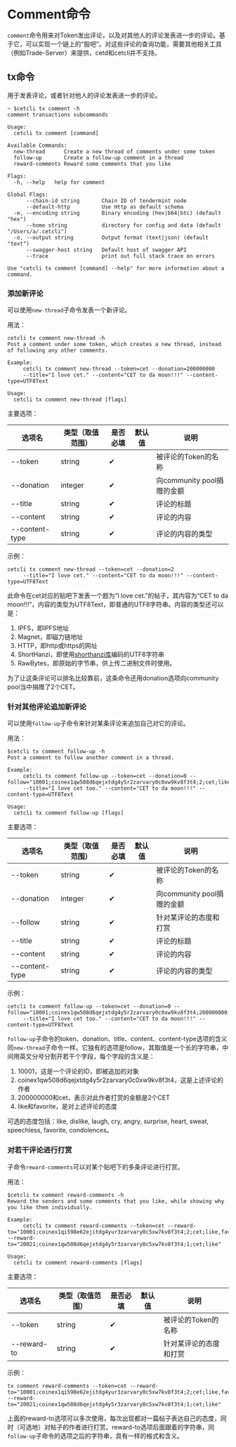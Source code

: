 # Comment命令

`comment`命令用来对Token发出评论，以及对其他人的评论发表进一步的评论。基于它，可以实现一个链上的“股吧”。对这些评论的查询功能，需要其他相关工具（例如Trade-Server）来提供，cetd和cetcli并不支持。

## tx命令

用于发表评论，或者针对他人的评论发表进一步的评论。

```
~ $cetcli tx comment -h
comment transactions subcommands

Usage:
  cetcli tx comment [command]

Available Commands:
  new-thread      Create a new thread of comments under some token
  follow-up       Create a follow-up comment in a thread
  reward-comments Reward some comments that you like

Flags:
  -h, --help   help for comment

Global Flags:
      --chain-id string       Chain ID of tendermint node
      --default-http          Use Http as default schema
  -e, --encoding string       Binary encoding (hex|b64|btc) (default "hex")
      --home string           directory for config and data (default "/Users/a/.cetcli")
  -o, --output string         Output format (text|json) (default "text")
      --swagger-host string   Default host of swagger API
      --trace                 print out full stack trace on errors

Use "cetcli tx comment [command] --help" for more information about a command.
```

### 添加新评论

可以使用`new-thread`子命令发表一个新评论。

用法：
```
cetcli tx comment new-thread -h
Post a comment under some token, which creates a new thread, instead of following any other comments.

Example: 
	 cetcli tx comment new-thread --token=cet --donation=200000000 
	 --title="I love cet." --content="CET to da moon!!!" --content-type=UTF8Text

Usage:
  cetcli tx comment new-thread [flags]
```

主要选项：

| 选项名              | 类型（取值范围） | 是否必填 | 默认值 | 说明                           |
| ------------------- | ---------------- | -------- | ------ | -------------------------------|
| --token             | string           | ✔        |        | 被评论的Token的名称            |
| --donation          | integer          | ✔        |        | 向community pool捐赠的金额     |
| --title             | string           | ✔        |        | 评论的标题                     |
| --content           | string           | ✔        |        | 评论的内容                     |
| --content-type      | string           | ✔        |        | 评论的内容的类型               |

示例：

```
cetcli tx comment new-thread --token=cet --donation=2 
	 --title="I love cet." --content="CET to da moon!!!" --content-type=UTF8Text
```

此命令在cet对应的贴吧下发表一个题为“I love cet.”的帖子，其内容为“CET to da moon!!!”，内容的类型为UTF8Text，即普通的UTF8字符串。内容的类型还可以是：
1. IPFS，即IPFS地址
2. Magnet，即磁力链地址
3. HTTP，即http或https的网址
4. ShortHanzi，即使用[shorthanzi库](https://github.com/coinexchain/shorthanzi)编码的UTF8字符串
5. RawBytes，即原始的字节串，供上传二进制文件时使用。

为了让这条评论可以排名比较靠前，这条命令还用donation选项向community pool当中捐赠了2个CET。


### 针对其他评论追加新评论

可以使用`follow-up`子命令来针对某条评论来追加自己对它的评论。

用法：
```
$cetcli tx comment follow-up -h
Post a comment to follow another comment in a thread.

Example: 
	 cetcli tx comment follow-up --token=cet --donation=0 --follow="10001;coinex1qw508d6qejxtdg4y5r2zarvary0c0xw9kv8f3t4;2;cet;like,favorite"
	 --title="I love cet too." --content="CET to da moon!!!" --content-type=UTF8Text

Usage:
  cetcli tx comment follow-up [flags]
```

主要选项：

| 选项名              | 类型（取值范围） | 是否必填 | 默认值 | 说明                                 |
| ------------------- | ---------------- | -------- | ------ | -------------------------------      |
| --token             | string           | ✔        |        | 被评论的Token的名称                  |
| --donation          | integer          | ✔        |        | 向community pool捐赠的金额           |
| --follow            | string           | ✔        |        | 针对某评论的态度和打赏               |
| --title             | string           | ✔        |        | 评论的标题                           |
| --content           | string           | ✔        |        | 评论的内容                           |
| --content-type      | string           | ✔        |        | 评论的内容的类型                     |

示例：

```
cetcli tx comment follow-up --token=cet --donation=0 --follow="10001;coinex1qw508d6qejxtdg4y5r2zarvary0c0xw9kv8f3t4;200000000;cet;like,favorite"
	 --title="I love cet too." --content="CET to da moon!!!" --content-type=UTF8Text

```

`follow-up`子命令的token、donation、title、content、content-type选项的含义同`new-thread`子命令一样。它独有的选项是follow，其取值是一个长的字符串，中间用英文分号分割开若干个字段，每个字段的含义是：

1. 10001，这是一个评论的ID，即被追加的对象
2. coinex1qw508d6qejxtdg4y5r2zarvary0c0xw9kv8f3t4，这是上述评论的作者
3. 200000000和cet，表示对此作者打赏的金额是2个CET
4. like和favorite，是对上述评论的态度

可选的态度包括：like, dislike, laugh, cry, angry, surprise, heart, sweat, speechless, favorite, condolences。

### 对若干评论进行打赏

子命令`reward-comments`可以对某个贴吧下的多条评论进行打赏。

用法：
```
$cetcli tx comment reward-comments -h
Reward the senders and some comments that you like, while showing why you like them individually.

Example: 
	 cetcli tx comment reward-comments --token=cet --reward-to="10001;coinex1qi598e62ejitdg4yur3zarvary0c5xw7kv8f3t4;2;cet;like,favorite" --reward-to="20021;coinex1qw508d6qejxtdg4y5r3zarvary0c5xw7kv8f3t4;1;cet;like"

Usage:
  cetcli tx comment reward-comments [flags]
```

主要选项：

| 选项名              | 类型（取值范围） | 是否必填 | 默认值 | 说明                                 |
| ------------------- | ---------------- | -------- | ------ | -------------------------------      |
| --token             | string           | ✔        |        | 被评论的Token的名称                  |
| --reward-to         | string           | ✔        |        | 针对某评论的态度和打赏               |

示例：

```
tx comment reward-comments --token=cet --reward-to="10001;coinex1qi598e62ejitdg4yur3zarvary0c5xw7kv8f3t4;2;cet;like,favorite" --reward-to="20021;coinex1qw508d6qejxtdg4y5r3zarvary0c5xw7kv8f3t4;1;cet;like"
```

上面的reward-to选项可以多次使用，每次出现都对一篇帖子表达自己的态度，同时（可选地）对帖子的作者进行打赏。reward-to选项后面跟着的字符串，同`follow-up`子命令的选项之后的字符串，具有一样的格式和含义。

